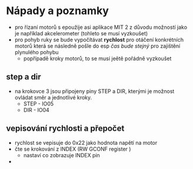 # Nápady a poznamky
- pro řízaní motorů s epoužije asi aplikace MIT 2 z důvodu možností jako je například akcelerometer (tohleto se musí vyzkoušet)
- pro pohyb ruky se bude vypočítávat __rychlost__ pro otáčení konkrétních motorů která se následně pošle do esp _čas bude stejný_ pro zajištění plynulého pohybu
  - popřípadě kroky motorů, to se musí jeětě pořádně vyzkoušet 

## step a dir 
- na krokovce 3 jsou připojeny piny STEP a DIR, kterými je možnost ovládat směr a jednotlivé kroky.
  - STEP - IO05
  - DIR - IO04

## vepisování rychlosti a přepočet 
- rychlost se vepisuje do 0x22 jako hodnota napětí na motor
- čte se krokování z INDEX (RW GCONF register )
  - nastaví co zobrazuje INDEX pin 
- 